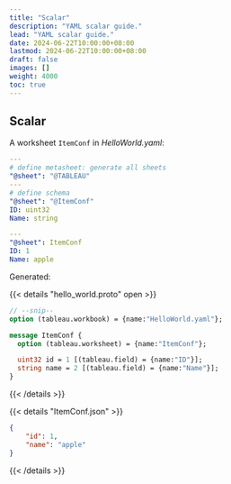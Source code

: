 ```yaml
---
title: "Scalar"
description: "YAML scalar guide."
lead: "YAML scalar guide."
date: 2024-06-22T10:00:00+08:00
lastmod: 2024-06-22T10:00:00+08:00
draft: false
images: []
weight: 4000
toc: true
---
```


## Scalar

A worksheet `ItemConf` in *HelloWorld.yaml*:

```yaml
---
# define metasheet: generate all sheets
"@sheet": "@TABLEAU"
---
# define schema
"@sheet": "@ItemConf"
ID: uint32
Name: string

---
"@sheet": ItemConf
ID: 1
Name: apple
```

Generated:

{{< details "hello_world.proto" open >}}

```protobuf
// --snip--
option (tableau.workbook) = {name:"HelloWorld.yaml"};

message ItemConf {
  option (tableau.worksheet) = {name:"ItemConf"};

  uint32 id = 1 [(tableau.field) = {name:"ID"}];
  string name = 2 [(tableau.field) = {name:"Name"}];
}
```

{{< /details >}}

{{< details "ItemConf.json" >}}

```json
{
    "id": 1,
    "name": "apple"
}
```

{{< /details >}}
